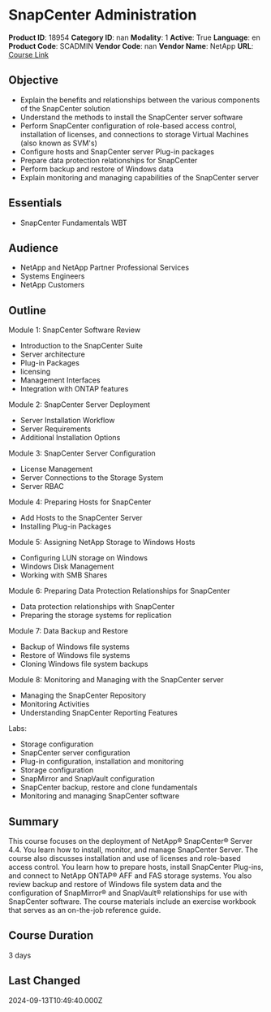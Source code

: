# SnapCenter Administration

**Product ID**: 18954
**Category ID**: nan
**Modality**: 1
**Active**: True
**Language**: en
**Product Code**: SCADMIN
**Vendor Code**: nan
**Vendor Name**: NetApp
**URL**: [Course Link](https://www.fastlaneus.com/course/netapp-scadmin)

## Objective
- Explain the benefits and relationships between the various components of the SnapCenter solution
- Understand the methods to install the SnapCenter server software
- Perform SnapCenter configuration of role-based access control, installation of licenses, and connections to storage Virtual Machines (also known as SVM's)
- Configure hosts and SnapCenter server Plug-in packages
- Prepare data protection relationships for SnapCenter
- Perform backup and restore of Windows data
- Explain monitoring and managing capabilities of the SnapCenter server

## Essentials
- SnapCenter Fundamentals WBT

## Audience
- NetApp and NetApp Partner Professional Services
- Systems Engineers
- NetApp Customers

## Outline
Module 1: SnapCenter Software Review 


- Introduction to the SnapCenter Suite
- Server architecture
- Plug-in Packages
- licensing
- Management Interfaces
- Integration with ONTAP features

Module 2: SnapCenter Server Deployment


- Server Installation Workflow
- Server Requirements
- Additional Installation Options

Module 3: SnapCenter Server Configuration


- License Management
- Server Connections to the Storage System
- Server RBAC

Module 4: Preparing Hosts for SnapCenter


- Add Hosts to the SnapCenter Server
- Installing Plug-in Packages

Module 5: Assigning NetApp Storage to Windows Hosts


- Configuring LUN storage on Windows
- Windows Disk Management
- Working with SMB Shares

Module 6: Preparing Data Protection Relationships for SnapCenter


- Data protection relationships with SnapCenter
- Preparing the storage systems for replication

Module 7: Data Backup and Restore


- Backup of Windows file systems
- Restore of Windows file systems
- Cloning Windows file system backups

Module 8: Monitoring and Managing with the SnapCenter server


- Managing the SnapCenter Repository
- Monitoring Activities
- Understanding SnapCenter Reporting Features

Labs:


- Storage configuration
- SnapCenter server configuration
- Plug-in configuration, installation and monitoring
- Storage configuration
- SnapMirror and SnapVault configuration
- SnapCenter backup, restore and clone fundamentals
- Monitoring and managing SnapCenter software

## Summary
This course focuses on the deployment of NetApp® SnapCenter® Server 4.4. You learn how to install, monitor, and manage SnapCenter Server. The course also discusses installation and use of licenses and role-based access control. You learn how to prepare hosts, install SnapCenter Plug-ins, and connect to NetApp ONTAP® AFF and FAS storage systems. You also review backup and restore of Windows file system data and the configuration of SnapMirror® and SnapVault® relationships for use with SnapCenter software. The course materials include an exercise workbook that serves as an on-the-job reference guide.

## Course Duration
3 days

## Last Changed
2024-09-13T10:49:40.000Z
